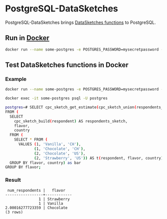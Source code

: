 # PostgreSQL-DataSketches
PostgreSQL-DataSketches brings [DataSketches functions](https://datasketches.apache.org/) to PostgreSQL.

## Run in [Docker](https://hub.docker.com/r/study/postgresql-datasketches)
```bash
docker run --name some-postgres -e POSTGRES_PASSWORD=mysecretpassword -d study/postgresql-datasketches
```



## Test DataSketches functions in Docker

### Example
```bash
docker run --name some-postgres -e POSTGRES_PASSWORD=mysecretpassword -d study/postgresql-datasketches

docker exec -it some-postgres psql -U postgres

postgres=# SELECT cpc_sketch_get_estimate(cpc_sketch_union(respondents_sketch)) AS num_respondents, flavor
FROM (
  SELECT
    cpc_sketch_build(respondent) AS respondents_sketch,
    flavor,
    country
  FROM (
    SELECT * FROM (
      VALUES (1, 'Vanilla', 'CH'),
             (1, 'Chocolate', 'CH'),
             (2, 'Chocolate', 'US'),
             (2, 'Strawberry', 'US')) AS t(respondent, flavor, country)) as foo
  GROUP BY flavor, country) as bar
GROUP BY flavor;
```


### Result

```
 num_respondents |   flavor   
-----------------+------------
               1 | Strawberry
               1 | Vanilla
2.00016277723359 | Chocolate
(3 rows)
```